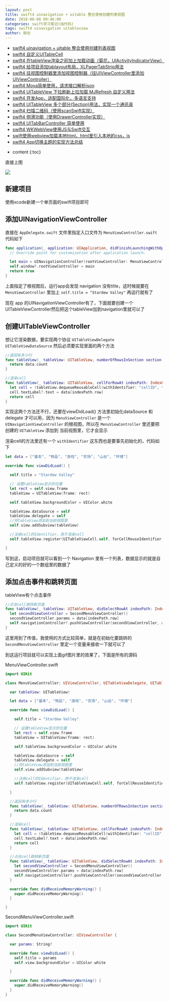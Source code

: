 ```yaml
---
layout: post
title: swift4 uinavigation + uitable 整合使用创建列表视图
date: 2018-06-08 09:46:00
categories: swift学习笔记(纯代码)
tags: swift4 uinavigation uitableview
author: 朋也
---
```


- [swift4 uinavigation + uitable 整合使用创建列表视图](https://tomoya92.github.io/2018/06/08/swift-uinavigation-uitable/)
- [swift4 自定义UITableCell](https://tomoya92.github.io/2018/06/09/swfit-uitableview-uitablecell/)
- [swift4 在tableView渲染之前加上加载动画（菊花，UIActivityIndicatorView）](https://tomoya92.github.io/2018/06/11/swift-tableview-activity-indicator/)
- [swift4 给项目添加tablayout布局，XLPagerTabStrip用法](https://tomoya92.github.io/2018/06/13/swift-tablayout-xlpagertabstrip/)
- [swift4 往视图控制器里添加视图控制器（往UIViewController里添加UIViewController）](https://tomoya92.github.io/2018/06/13/swift-adduiviewcontroller-to-uiviewcontroller/)
- [swift4 Moya简单使用，请求接口解析json](https://tomoya92.github.io/2018/06/14/swift-moya/)
- [swift4 UITableView 下拉刷新上拉加载 MJRefresh 自定义用法](https://tomoya92.github.io/2018/06/20/swift-pullrefresh-loadmore/)
- [swift4 开发App，适配国际化，多语言支持](https://tomoya92.github.io/2018/06/20/swift-localizable/)
- [swift4 UITableView 多个部分(Section)用法，实现一个通讯录](https://tomoya92.github.io/2018/06/26/swift-tableview-multipart-section/)
- [swift4 扫描二维码（使用scanSwift实现）](https://tomoya92.github.io/2018/06/27/swift-scan-qrcode/)
- [swift4 侧滑功能（使用DrawerController实现）](https://tomoya92.github.io/2018/06/29/swift-drawercontroller/)
- [swift4 UITabBarController 简单使用](https://tomoya92.github.io/2018/06/29/swift-tabbarcontroller/)
- [swift4 WKWebView使用JS与Swift交互](https://tomoya92.github.io/2018/07/05/swift-webview-javascript/)
- [swift使用webview加载本地html，html里引入本地的css，js](https://tomoya92.github.io/2018/10/31/swift-webview-load-css-js/)
- [swift4 App切换主题的实现方法总结](https://tomoya92.github.io/2018/11/09/swift-theme/)

* content
{:toc}

直接上图

![](/assets/swift-uinavigation-uitable.gif)




## 新建项目

使用xcode新建一个单页面的swift项目即可

## 添加UINavigationViewController

直接在 `AppDelegate.swift` 文件里指定入口文件为 `MenuViewController.swift` 代码如下

```swift
func application(_ application: UIApplication, didFinishLaunchingWithOptions launchOptions: [UIApplicationLaunchOptionsKey: Any]?) -> Bool {
  // Override point for customization after application launch.

  let main = UINavigationController(rootViewController: MenuViewController())
  self.window?.rootViewController = main
  return true
}
```

上面指定了根视图后，运行app会发现 navigation 没有title，这时候就要在 `MenuViewController` 里加上 `self.title = "Stardew Valley"` 再运行就有了

现在 app 的UINavigationViewController有了，下面就要创建一个UITableViewController然后把这个tableView加到navigation里就可以了

## 创建UITableViewController

想让它渲染数据，要实现两个协议 `UITableViewDelegate` `UITableViewDataSource` 然后必须要实现里面的两个方法

```swift
//返回有多少行
func tableView(_ tableView: UITableView, numberOfRowsInSection section: Int) -> Int {
  return data.count
}

//渲染cell
func tableView(_ tableView: UITableView, cellForRowAt indexPath: IndexPath) -> UITableViewCell {
  let cell = (tableView.dequeueReusableCell(withIdentifier: "cellID", for: indexPath)) as UITableViewCell
  cell.textLabel?.text = data[indexPath.row]
  return cell
}
```

实现这两个方法还不行，还要在viewDidLoad() 方法里初始化dataSource 和 delegate 才可以用，因为 `MenuViewController` 是一个 `UINavigationViewController` 的根视图，所以在 `MenuViewController` 里还要把创建的 `UITableView` 添加到 当前视图里，它才会显示

渲染cell的方法里还有一个 `withIdentifier` 这东西也是要事先初始化的，代码如下

```swift
let data = ["基本", "物品", "游戏", "农场", "山谷", "环境"]

override func viewDidLoad() {

  self.title = "Stardew Valley"

  // 设置tableView显示的位置
  let rect = self.view.frame
  tableView = UITableView(frame: rect)

  self.tableView.backgroundColor = UIColor.white

  tableView.dataSource = self
  tableView.delegate = self
  //将tableView添加到当前视图里
  self.view.addSubview(tableView)

  //注册cell的Identifier，用于渲染cell
  self.tableView.register(UITableViewCell.self, forCellReuseIdentifier: "cellID")

}
```

写到这，启动项目就可以看到一个 Navigation 里有一个列表，数据显示的就是自己定义的好的一个数组里的数据了

## 添加点击事件和跳转页面

tableView有个点击事件

```swift
//点击cell跳转新页面
func tableView(_ tableView: UITableView, didSelectRowAt indexPath: IndexPath) {
  let secondViewController = SecondMenuViewController()
  secondViewController.params = data[indexPath.row]
  self.navigationController?.pushViewController(secondViewController, animated: true)
}
```

这里用到了传值，我使用的方式比较简单，就是在初始化要跳转的 `SecondMenuViewController` 里定一个变量来接收一下就可以了

到这运行项目就可以实现上面gif图片里的效果了，下面是所有的源码

MenuViewController.swift

```swift
import UIKit

class MenuViewController: UIViewController, UITableViewDelegate, UITableViewDataSource {

  var tableView: UITableView!

  let data = ["基本", "物品", "游戏", "农场", "山谷", "环境"]

  override func viewDidLoad() {

    self.title = "Stardew Valley"

    // 设置tableView显示的位置
    let rect = self.view.frame
    tableView = UITableView(frame: rect)

    self.tableView.backgroundColor = UIColor.white

    tableView.dataSource = self
    tableView.delegate = self
    //将tableView添加到当前视图里
    self.view.addSubview(tableView)

    //注册cell的Identifier，用于渲染cell
    self.tableView.register(UITableViewCell.self, forCellReuseIdentifier: "cellID")

  }

  //返回有多少行
  func tableView(_ tableView: UITableView, numberOfRowsInSection section: Int) -> Int {
    return data.count
  }

  //渲染cell
  func tableView(_ tableView: UITableView, cellForRowAt indexPath: IndexPath) -> UITableViewCell {
    let cell = (tableView.dequeueReusableCell(withIdentifier: "cellID", for: indexPath)) as UITableViewCell
    cell.textLabel?.text = data[indexPath.row]
    return cell
  }

  //点击cell跳转新页面
  func tableView(_ tableView: UITableView, didSelectRowAt indexPath: IndexPath) {
    let secondViewController = SecondMenuViewController()
    secondViewController.params = data[indexPath.row]
    self.navigationController?.pushViewController(secondViewController, animated: true)
  }

  override func didReceiveMemoryWarning() {
    super.didReceiveMemoryWarning()
  }

}
```

SecondMenuViewController.swift

```swift
import UIKit

class SecondMenuViewController: UIViewController {

  var params: String?

  override func viewDidLoad() {
    self.title = params
    self.view.backgroundColor = UIColor.white

  }

  override func didReceiveMemoryWarning() {
    super.didReceiveMemoryWarning()
  }
}
```

